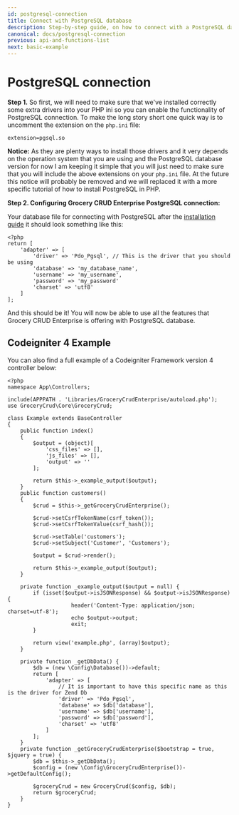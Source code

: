 ```yaml
---
id: postgresql-connection
title: Connect with PostgreSQL database
description: Step-by-step guide, on how to connect with a PostgreSQL database
canonical: docs/postgresql-connection
previous: api-and-functions-list
next: basic-example
---
```


# PostgreSQL connection

<strong>Step 1.</strong> So first, we will need to make sure that we've installed correctly some extra drivers into your PHP ini so you can enable the functionality of PostgreSQL connection. To make the long story short one quick way is to uncomment the extension on the <code>php.ini</code> file:
<pre><code>extension=pgsql.so</code></pre>
<strong>Notice:</strong> As they are plenty ways to install those drivers and it very depends on the operation system that you are using and the PostgreSQL database version for now I am keeping it simple that you will just need to make sure that you will include the above extensions on your <code>php.ini</code> file. At the future this notice will probably be removed and we will replaced it with a more specific tutorial of how to install PostgreSQL in PHP.

<strong>Step 2. Configuring Grocery CRUD Enterprise PostgreSQL connection:</strong>

Your database file for connecting with PostgreSQL after the <a href="https://www.grocerycrud.com/enterprise/enterprise-documentation/installation-guide" target="_blank" rel="noopener noreferrer">installation guide</a> it should look something like this:

<pre><code class="language-php">&lt;?php
return [
    'adapter' => [
        'driver' => 'Pdo_Pgsql', // This is the driver that you should be using
        'database' => 'my_database_name',
        'username' => 'my_username',
        'password' => 'my_password'
        'charset' => 'utf8'
    ]
];</code></pre>

And this should be it! You will now be able to use all the features that Grocery CRUD Enterprise is offering with PostgreSQL database.

## Codeigniter 4 Example

You can also find a full example of a Codeigniter Framework version 4 controller below:

<pre><code class="language-php">&lt;?php
namespace App\Controllers;

include(APPPATH . 'Libraries/GroceryCrudEnterprise/autoload.php');
use GroceryCrud\Core\GroceryCrud;

class Example extends BaseController
{
    public function index() 
    {
        $output = (object)[
            'css_files' => [],
            'js_files' => [],
            'output' => ''
        ];

        return $this->_example_output($output);
    }
    public function customers()
    {
        $crud = $this->_getGroceryCrudEnterprise();

        $crud->setCsrfTokenName(csrf_token());
        $crud->setCsrfTokenValue(csrf_hash());

        $crud->setTable('customers');
        $crud->setSubject('Customer', 'Customers');

        $output = $crud->render();

        return $this->_example_output($output);
    }

    private function _example_output($output = null) {
        if (isset($output->isJSONResponse) && $output->isJSONResponse) {
                    header('Content-Type: application/json; charset=utf-8');
                    echo $output->output;
                    exit;
        }

        return view('example.php', (array)$output);
    }

    private function _getDbData() {
        $db = (new \Config\Database())->default;
        return [
            'adapter' => [
                // It is important to have this specific name as this is the driver for Zend Db
                'driver' => 'Pdo_Pgsql',
                'database' => $db['database'],
                'username' => $db['username'],
                'password' => $db['password'],
                'charset' => 'utf8'
            ]
        ];
    }
    private function _getGroceryCrudEnterprise($bootstrap = true, $jquery = true) {
        $db = $this->_getDbData();
        $config = (new \Config\GroceryCrudEnterprise())->getDefaultConfig();

        $groceryCrud = new GroceryCrud($config, $db);
        return $groceryCrud;
    }
}</code></pre>